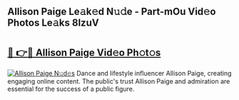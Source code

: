 ## Allison Paige Le𝚊k𝚎d N𝚞𝚍e - Part-mOu Vid𝚎o Photos Le𝚊ks 8lzuV

# <h2><a href="http://fbeg7si.evod.top/?m=Allison+Paige">🔗 👉🔴 Allison Paige Vid𝚎o Ph𝚘t𝚘s</a></h2>

[![Allison Paige N𝚞d𝚎s](https://i.imgur.com/8V9OHl7.gif)](http://fbeg7si.evod.top/?m=Allison+Paige)
Dance and lifestyle influencer Allison Paige, creating engaging online content. The public's trust Allison Paige and admiration are essential for the success of a public figure. 
